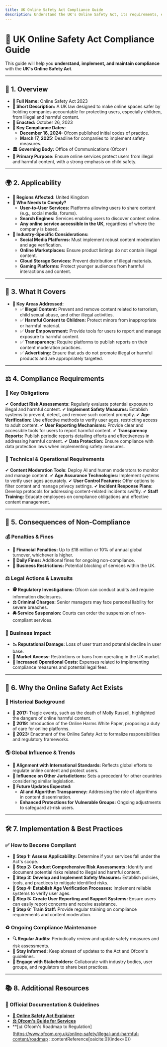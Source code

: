 ```yaml
---
title: UK Online Safety Act Compliance Guide
description: Understand the UK's Online Safety Act, its requirements, enforcement, and best practices for online services.
---
```


# **📜 UK Online Safety Act Compliance Guide**
This guide will help you **understand, implement, and maintain compliance** with the **UK's Online Safety Act**.

---

## **📌 1. Overview**
- **🔹 Full Name:** Online Safety Act 2023
- **📖 Short Description:** A UK law designed to make online spaces safer by holding companies accountable for protecting users, especially children, from illegal and harmful content.
- **📅 Enacted:** October 26, 2023
- **📅 Key Compliance Dates:**
  - **December 16, 2024:** Ofcom published initial codes of practice.
  - **March 17, 2025:** Deadline for companies to implement safety measures.
- **🏛️ Governing Body:** Office of Communications (Ofcom)
- **🎯 Primary Purpose:** Ensure online services protect users from illegal and harmful content, with a strong emphasis on child safety.

---

## **🌍 2. Applicability**
- **📍 Regions Affected:** United Kingdom
- **🏢 Who Needs to Comply?**
  - **User-to-User Services:** Platforms allowing users to share content (e.g., social media, forums).
  - **Search Engines:** Services enabling users to discover content online.
  - **Any online service accessible in the UK**, regardless of where the company is based.
- **📌 Industry-Specific Considerations:**
  - **Social Media Platforms:** Must implement robust content moderation and age verification.
  - **Online Marketplaces:** Ensure product listings do not contain illegal content.
  - **Cloud Storage Services:** Prevent distribution of illegal materials.
  - **Gaming Platforms:** Protect younger audiences from harmful interactions and content.

---

## **📂 3. What It Covers**
- **🔐 Key Areas Addressed:**
  - ✅ **Illegal Content:** Prevent and remove content related to terrorism, child sexual abuse, and other illegal activities.
  - ✅ **Harmful Content to Children:** Protect minors from inappropriate or harmful material.
  - ✅ **User Empowerment:** Provide tools for users to report and manage exposure to harmful content.
  - ✅ **Transparency:** Require platforms to publish reports on their content moderation practices.
  - ✅ **Advertising:** Ensure that ads do not promote illegal or harmful products and are appropriately targeted.

---

## **⚖️ 4. Compliance Requirements**
### **📜 Key Obligations**
✔ **Conduct Risk Assessments:** Regularly evaluate potential exposure to illegal and harmful content.
✔ **Implement Safety Measures:** Establish systems to prevent, detect, and remove such content promptly.
✔ **Age Verification:** Use effective methods to verify user ages, restricting access to adult content.
✔ **User Reporting Mechanisms:** Provide clear and accessible tools for users to report harmful content.
✔ **Transparency Reports:** Publish periodic reports detailing efforts and effectiveness in addressing harmful content.
✔ **Data Protection:** Ensure compliance with data protection laws when implementing safety measures.

### **🔧 Technical & Operational Requirements**
✔ **Content Moderation Tools:** Deploy AI and human moderators to monitor and manage content.
✔ **Age Assurance Technologies:** Implement systems to verify user ages accurately.
✔ **User Control Features:** Offer options to filter content and manage privacy settings.
✔ **Incident Response Plans:** Develop protocols for addressing content-related incidents swiftly.
✔ **Staff Training:** Educate employees on compliance obligations and effective content management.

---

## **🚨 5. Consequences of Non-Compliance**
### **💰 Penalties & Fines**
- **💸 Financial Penalties:** Up to £18 million or 10% of annual global turnover, whichever is higher.
- **💸 Daily Fines:** Additional fines for ongoing non-compliance.
- **💸 Business Restrictions:** Potential blocking of services within the UK.

### **⚖️ Legal Actions & Lawsuits**
- **🕵️ Regulatory Investigations:** Ofcom can conduct audits and require information disclosures.
- **⚖️ Criminal Charges:** Senior managers may face personal liability for severe breaches.
- **🚔 Service Suspension:** Courts can order the suspension of non-compliant services.

### **🏢 Business Impact**
- **📉 Reputational Damage:** Loss of user trust and potential decline in user base.
- **🚫 Market Access:** Restrictions or bans from operating in the UK market.
- **🔄 Increased Operational Costs:** Expenses related to implementing compliance measures and potential legal fees.

---

## **📜 6. Why the Online Safety Act Exists**
### **📖 Historical Background**
- **📅 2017:** Tragic events, such as the death of Molly Russell, highlighted the dangers of online harmful content.
- **📅 2019:** Introduction of the Online Harms White Paper, proposing a duty of care for online platforms.
- **📅 2023:** Enactment of the Online Safety Act to formalize responsibilities and regulatory frameworks.

### **🌎 Global Influence & Trends**
- **📢 Alignment with International Standards:** Reflects global efforts to regulate online content and protect users.
- **📢 Influence on Other Jurisdictions:** Sets a precedent for other countries considering similar legislation.
- **📆 Future Updates Expected:**
  - **AI and Algorithm Transparency:** Addressing the role of algorithms in content dissemination.
  - **Enhanced Protections for Vulnerable Groups:** Ongoing adjustments to safeguard at-risk users.

---

## **🛠️ 7. Implementation & Best Practices**
### **✅ How to Become Compliant**
- **📌 Step 1:** **Assess Applicability:** Determine if your services fall under the Act's scope.
- **📌 Step 2:** **Conduct Comprehensive Risk Assessments:** Identify and document potential risks related to illegal and harmful content.
- **📌 Step 3:** **Develop and Implement Safety Measures:** Establish policies, tools, and practices to mitigate identified risks.
- **📌 Step 4:** **Establish Age Verification Processes:** Implement reliable systems to verify user ages.
- **📌 Step 5:** **Create User Reporting and Support Systems:** Ensure users can easily report concerns and receive assistance.
- **📌 Step 6:** **Train Staff:** Provide regular training on compliance requirements and content moderation.

### **♻️ Ongoing Compliance Maintenance**
- **🔍 Regular Audits:** Periodically review and update safety measures and risk assessments.
- **📖 Stay Informed:** Keep abreast of updates to the Act and Ofcom's guidelines.
- **🔄 Engage with Stakeholders:** Collaborate with industry bodies, user groups, and regulators to share best practices.

---

## **📚 8. Additional Resources**
### **🔗 Official Documentation & Guidelines**
- **[📖 Online Safety Act Explainer](https://www.gov.uk/government/publications/online-safety-act-explainer/online-safety-act-explainer)**
- **[⚖️ Ofcom's Guide for Services](https://www.ofcom.org.uk/online-safety/illegal-and-harmful-content/guide-for-services/)**
- **[📊 Ofcom's Roadmap to Regulation](https://www.ofcom.org.uk/online-safety/illegal-and-harmful-content/roadmap
::contentReference[oaicite:0]{index=0})
 
